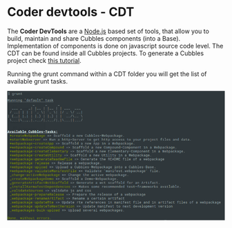 # Coder devtools - CDT

The **Coder DevTools** are a [Node.js](https://nodejs.org/) based set of tools, that allow you to build, maintain and share Cubbles components \(into a Base\). Implementation of components is done on javascript source code level. The CDT can be found inside all Cubbles projects. To generate a Cubbles project check [this tutorial](../first-steps/generate-a-project.md).

Running the grunt command within a CDT folder you will get the list of available grunt tasks.

![CDT Default Grunt Task](../assets/images/cdt_grunt_default.png)